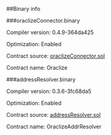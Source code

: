 ##Binary info

###oraclizeConnector.binary

Compiler version: 0.4.9-364da425

Optimization: Enabled

Contract source: [oraclizeConnector.sol](../ethereum-api/connectors/oraclizeConnector.sol)

Contract name: Oraclize


###addressResolver.binary

Compiler version: 0.3.6-3fc68da5

Optimization: Enabled

Contract source: [addressResolver.sol](../ethereum-api/connectors/addressResolver.sol)

Contract name: OraclizeAddrResolver
